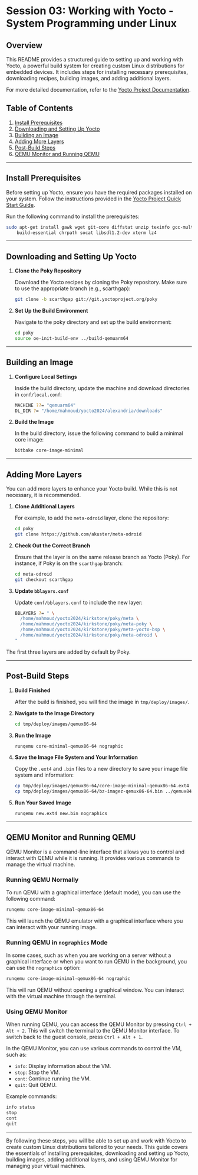 # Session 03: Working with Yocto - System Programming under Linux

## Overview

This README provides a structured guide to setting up and working with Yocto, a powerful build system for creating custom Linux distributions for embedded devices. It includes steps for installing necessary prerequisites, downloading recipes, building images, and adding additional layers.

For more detailed documentation, refer to the [Yocto Project Documentation](https://docs.yoctoproject.org/index.html).

## Table of Contents

1. [Install Prerequisites](#install-prerequisites)
2. [Downloading and Setting Up Yocto](#downloading-and-setting-up-yocto)
3. [Building an Image](#building-an-image)
4. [Adding More Layers](#adding-more-layers)
5. [Post-Build Steps](#post-build-steps)
6. [QEMU Monitor and Running QEMU](#qemu-monitor-and-running-qemu)

---

## Install Prerequisites

Before setting up Yocto, ensure you have the required packages installed on your system. Follow the instructions provided in the [Yocto Project Quick Start Guide](https://docs.yoctoproject.org/brief-yoctoprojectqs/index.html).

Run the following command to install the prerequisites:

```sh
sudo apt-get install gawk wget git-core diffstat unzip texinfo gcc-multilib \
    build-essential chrpath socat libsdl1.2-dev xterm lz4
```

---

## Downloading and Setting Up Yocto

1. **Clone the Poky Repository**

   Download the Yocto recipes by cloning the Poky repository. Make sure to use the appropriate branch (e.g., scarthgap):

   ```sh
   git clone -b scarthgap git://git.yoctoproject.org/poky
   ```

2. **Set Up the Build Environment**

   Navigate to the poky directory and set up the build environment:

   ```sh
   cd poky
   source oe-init-build-env ../build-qemuarm64
   ```

---

## Building an Image

1. **Configure Local Settings**

   Inside the build directory, update the machine and download directories in `conf/local.conf`:

   ```sh
   MACHINE ??= "qemuarm64"
   DL_DIR ?= "/home/mahmoud/yocto2024/alexandria/downloads"
   ```

2. **Build the Image**

   In the build directory, issue the following command to build a minimal core image:

   ```sh
   bitbake core-image-minimal
   ```

---

## Adding More Layers

You can add more layers to enhance your Yocto build. While this is not necessary, it is recommended.

1. **Clone Additional Layers**

   For example, to add the `meta-odroid` layer, clone the repository:

   ```sh
   cd poky
   git clone https://github.com/akuster/meta-odroid
   ```

2. **Check Out the Correct Branch**

   Ensure that the layer is on the same release branch as Yocto (Poky). For instance, if Poky is on the `scarthgap` branch:

   ```sh
   cd meta-odroid
   git checkout scarthgap
   ```

3. **Update `bblayers.conf`**

   Update `conf/bblayers.conf` to include the new layer:

   ```sh
   BBLAYERS ?= " \
     /home/mahmoud/yocto2024/kirkstone/poky/meta \
     /home/mahmoud/yocto2024/kirkstone/poky/meta-poky \
     /home/mahmoud/yocto2024/kirkstone/poky/meta-yocto-bsp \
     /home/mahmoud/yocto2024/kirkstone/poky/meta-odroid \
   "
   ```

The first three layers are added by default by Poky.

---

## Post-Build Steps

1. **Build Finished**

   After the build is finished, you will find the image in `tmp/deploy/images/`.

2. **Navigate to the Image Directory**

   ```sh
   cd tmp/deploy/images/qemux86-64
   ```

3. **Run the Image**

   ```sh
   runqemu core-minimal-qemux86-64 nographic
   ```

4. **Save the Image File System and Your Information**

   Copy the `.ext4` and `.bin` files to a new directory to save your image file system and information:

   ```sh
   cp tmp/deploy/images/qemux86-64/core-image-minimal-qemux86-64.ext4 ../qemux84-demo
   cp tmp/deploy/images/qemux86-64/bz-imagez-qemux86-64.bin ../qemux84-demo 
   ```

5. **Run Your Saved Image**

   ```sh
   runqemu new.ext4 new.bin nographics
   ```

---

## QEMU Monitor and Running QEMU

QEMU Monitor is a command-line interface that allows you to control and interact with QEMU while it is running. It provides various commands to manage the virtual machine.

### Running QEMU Normally

To run QEMU with a graphical interface (default mode), you can use the following command:

```sh
runqemu core-image-minimal-qemux86-64
```

This will launch the QEMU emulator with a graphical interface where you can interact with your running image.

### Running QEMU in `nographics` Mode

In some cases, such as when you are working on a server without a graphical interface or when you want to run QEMU in the background, you can use the `nographics` option:

```sh
runqemu core-image-minimal-qemux86-64 nographic
```

This will run QEMU without opening a graphical window. You can interact with the virtual machine through the terminal.

### Using QEMU Monitor

When running QEMU, you can access the QEMU Monitor by pressing `Ctrl + Alt + 2`. This will switch the terminal to the QEMU Monitor interface. To switch back to the guest console, press `Ctrl + Alt + 1`.

In the QEMU Monitor, you can use various commands to control the VM, such as:

- `info`: Display information about the VM.
- `stop`: Stop the VM.
- `cont`: Continue running the VM.
- `quit`: Quit QEMU.

Example commands:

```sh
info status
stop
cont
quit
```

---

By following these steps, you will be able to set up and work with Yocto to create custom Linux distributions tailored to your needs. This guide covers the essentials of installing prerequisites, downloading and setting up Yocto, building images, adding additional layers, and using QEMU Monitor for managing your virtual machines.
